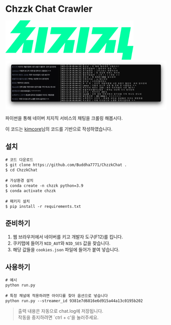 # Chzzk Chat Crawler

<img src="figure/logo.svg" width="400">  

<img src="figure/image.png">  

파이썬을 통해 네이버 치지직 서비스의 채팅을 크롤링 해봅시다.

이 코드는 [kimcore](https://github.com/kimcore/chzzk/tree/main)님의 코드를 기반으로 작성하였습니다.

## 설치

    # 코드 다운로드
    $ git clone https://github.com/Buddha7771/ChzzkChat .
    $ cd ChzzkChat

    # 가상환경 설치
    $ conda create -n chzzk python=3.9
    $ conda activate chzzk

    # 패키지 설치
    $ pip install -r requirements.txt

## 준비하기

1. 웹 브라우저에서 네이버를 키고 개발자 도구(F12)를 킵니다.
2. 쿠키탭에 들어가 `NID_AUT`와 `NID_SES` 값을 찾습니다.
3. 해당 값들을 `cookies.json` 파일에 들어가 붙여 넣습니다.

## 사용하기


    # 예시
    python run.py 

    # 특정 채널에 적용하려면 아이디를 찾아 옵션으로 넣습니다
    python run.py --streamer_id 9381e7d6816e6d915a44a13c0195b202

> 출력 내용은 자동으로 chat.log에 저장됩니다.   
> 작동을 중지하려면 `ctrl + c'을 눌러주세요.